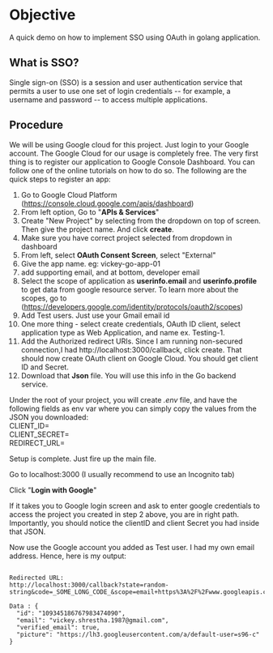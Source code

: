 # Objective
A quick demo on how to implement SSO using OAuth in golang application.
## What is SSO?
Single sign-on (SSO) is a session and user authentication service that permits a user to use one set of login credentials -- for example, a username and password -- to access multiple applications.
## Procedure

We will be using Google cloud for this project. Just login to your Google account. The Google Cloud for our usage is completely free. 
The very first thing is to register our application to Google Console Dashboard. You can follow one of the online tutorials on how to do so. 
The following are the quick steps to register an app:
1. Go to Google Cloud Platform (https://console.cloud.google.com/apis/dashboard)
2. From left option, Go to "**APIs & Services**"
3. Create "New Project" by selecting from the dropdown on top of screen. Then give the project name. And click **create**.
4. Make sure you have correct project selected from dropdown in dashboard
5. From left, select **OAuth Consent Screen**, select "External"
6. Give the app name. eg: vickey-go-app-01
7. add supporting email, and at bottom, developer email
8. Select the scope of application as **userinfo.email** and **userinfo.profile** to get data from google resource server. To learn more about the scopes, go to (https://developers.google.com/identity/protocols/oauth2/scopes)
9. Add Test users. Just use your Gmail email id
10. One more thing - select create credentials, OAuth ID client, select application type as Web Application, and name ex. Testing-1.
11. Add the Authorized redirect URIs. Since I am running non-secured connection,I had http://localhost:3000/callback, click create. That should now create OAuth client on Google Cloud. You should get client ID and Secret.
12. Download that **Json** file. You will use this info in the Go backend service.

Under the root of your project, you will create _.env_ file, and have the following fields as env var where you can simply copy the values from the JSON you downloaded:
<br>CLIENT_ID=
<br>CLIENT_SECRET=
<br>REDIRECT_URL=

Setup is complete. Just fire up the main file.

Go to localhost:3000 (I usually recommend to use an Incognito tab)

Click "**Login with Google**"

If it takes you to Google login screen and ask to enter google credentials to access the project you created in step 2 above, you are in right path. Importantly, you should notice the clientID and client Secret you had inside that JSON.

Now use the Google account you added as Test user. I had my own email address. Hence, here is my output:

<pre><code>
Redirected URL:
http://localhost:3000/callback?state=random-string&code=_SOME_LONG_CODE_&scope=email+https%3A%2F%2Fwww.googleapis.com%2Fauth%2Fuserinfo.email+openid&authuser=0&prompt=consent

Data : {
  "id": "109345186767983474090",
  "email": "vickey.shrestha.1987@gmail.com",
  "verified_email": true,
  "picture": "https://lh3.googleusercontent.com/a/default-user=s96-c"
}
</code></pre>


